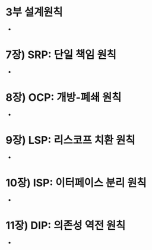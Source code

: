 # 3부 설계원칙
- 

# 7장) SRP: 단일 책임 원칙
- 

# 8장) OCP: 개방-폐쇄 원칙
- 

# 9장) LSP: 리스코프 치환 원칙
- 

# 10장) ISP: 이터페이스 분리 원칙
- 

# 11장) DIP: 의존성 역전 원칙
- 
  
